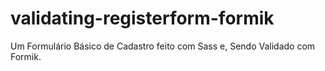 # validating-registerform-formik
Um Formulário Básico de Cadastro feito com Sass e, Sendo Validado com Formik.
